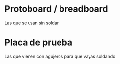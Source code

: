 # Protoboard / breadboard
Las que se usan sin soldar


# Placa de prueba
Las que vienen con agujeros para que vayas soldando
